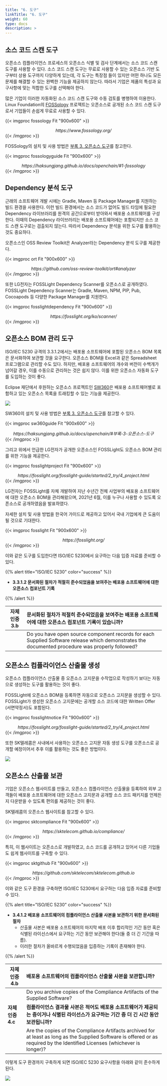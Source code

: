```yaml
---
title: "6. 도구"
linkTitle: "6. 도구"
weight: 60
type: docs
description: >
---
```


## 소스 코드 스캔 도구

오픈소스 컴플라이언스 프로세스의 오픈소스 식별 및 검사 단계에서는 소스 코드 스캔 도구를 사용할 수 있다. 소스 코드 스캔 도구는 무료로 사용할 수 있는 오픈소스 기반 도구부터 상용 도구까지 다양하게 있는데, 각 도구는 특장점 들이 있지만 어떤 하나도 모든 문제를 해결할 수 있는 완벽한 기능을 제공하지 않는다. 따라서 기업은 제품의 특성과 요구사항에 맞는 적합한 도구를 선택해야 한다. 

많은 기업이 이러한 자동화된 소스 코드 스캔 도구와 수동 검토를 병행하여 이용한다. Linux Foundation의 [FOSSology](https://haksungjang.github.io/docs/openchain/#fn:24) 프로젝트는 오픈소스로 공개된 소스 코드 스캔 도구로서 기업들이 손쉽게 무료로 사용할 수 있다. 

{{< imgproc fossology Fit "900x600" >}}
<center><i>https://www.fossology.org/</i></center>
{{< /imgproc >}}

FOSSology의 설치 및 사용 방법은 [부록 3. 오픈소스 도구](https://haksungjang.github.io/docs/openchain/#1-fossology)를 참고한다.

{{< imgproc fossologyguide Fit "900x600" >}}
<center><i>https://haksungjang.github.io/docs/openchain/#1-fossology</i></center>
{{< /imgproc >}}


## Dependency 분석 도구

근래의 소프트웨어 개발 시에는 Gradle, Maven 등 Package Manager를 지원하는 빌드 환경을 사용한다. 이런 빌드 환경에서는 소스 코드가 없어도 빌드 타임에 필요한 Dependency 라이브러리를 원격의 공간으로부터 받아와서 배포용 소프트웨어를 구성한다. 이때의 Dependency 라이브러리는 배포용 소프트웨어에는 포함되지만 소스 코드 스캔 도구로는 검출되지 않는다. 따라서 Dependency 분석을 위한 도구를 활용하는 것도 중요하다. 

오픈소스인 OSS Review Toolkit은 Analyzer라는 Dependency 분석 도구를 제공한다. 


{{< imgproc ort Fit "900x600" >}}
<center><i>https://github.com/oss-review-toolkit/ort#analyzer</i></center>
{{< /imgproc >}}


또한 LG전자는 FOSSLight Dependency Scanner를 오픈소스로 공개하였다. FOSSLight Dependency Scanner는 Gradle, Maven, NPM, PIP, Pub, Cocoapods 등 다양한 Package Manager를 지원한다. 

{{< imgproc fosslightdependency Fit "900x600" >}}
<center><i>https://fosslight.org/ko/scanner/</i></center>
{{< /imgproc >}}

## 오픈소스 BOM 관리 도구

ISO/IEC 5230 규격의 3.3.1.2에서는 배포용 소프트웨어에 포함된 오픈소스 BOM 목록은 문서화하여 보관할 것을 요구한다. 오픈소스 BOM을 Excel과 같은 Spreadsheet 프로그램으로 관리할 수도 있다. 하지만, 배포용 소프트웨어의 개수와 버전이 수백개가 넘어갈 경우, 이를 수동으로 관리하는 것은 쉽지 않다. 이를 위한 오픈소스 자동화 도구를 도입하는 것이 좋다. 

Eclipse 재단에서 후원하는 오픈소스 프로젝트인 [SW360](https://projects.eclipse.org/proposals/sw360)은 배포용 소프트웨어별로 포함하고 있는 오픈소스 목록을 트래킹할 수 있는 기능을 제공한다. 

![](sw360project.png)


SW360의 설치 및 사용 방법은 [부록 3. 오픈소스 도구](https://haksungjang.github.io/docs/openchain/#%EB%B6%80%EB%A1%9D-3-%EC%98%A4%ED%94%88%EC%86%8C%EC%8A%A4-%EB%8F%84%EA%B5%AC)를 참고할 수 있다.

{{< imgproc sw360guide Fit "900x600" >}}
<center><i>https://haksungjang.github.io/docs/openchain/#부록-3-오픈소스-도구</i></center>
{{< /imgproc >}}

그리고 위에서 언급한 LG전자가 공개한 오픈소스인 FOSSLight도 오픈소스 BOM 관리를 위한 기능을 제공한다. 


{{< imgproc fosslightproject Fit "900x600" >}}
<center><i>https://fosslight.org/fosslight-guide/started/2_try/4_project.html</i></center>
{{< /imgproc >}}


LG전자는 FOSSLight를 자체 개발하여 지난 수년간 전체 사업부의 배포용 소프트웨어에 대한 오픈소스 BOM을 관리해왔으며, 2021년 6월, 이를 누구나 사용할 수 있도록 오픈소스로 공개하였음을 발표하였다. 

자세한 설치 및 사용 방법을 한국어 가이드로 제공하고 있어서 국내 기업에게 큰 도움이 될 것으로 기대한다. 


{{< imgproc fosslight Fit "900x600" >}}
<center><i>https://fosslight.org/</i></center>
{{< /imgproc >}}


이와 같은 도구를 도입한다면 ISO/IEC 5230에서 요구하는 다음 입증 자료를 준비할 수 있다.

{{% alert title="ISO/IEC 5230" color="success" %}}

* <b>3.3.1.2 문서화된 절차가 적절히 준수되었음을 보여주는 배포용 소프트웨어에 대한 오픈소스 컴포넌트 기록</b>

{{% /alert %}}

| 자체 인증 3.b  | 문서화된 절차가 적절히 준수되었음을 보여주는 배포용 소프트웨어에 대한 오픈소스 컴포넌트 기록이 있습니까? |
|---|:---|
|  | Do you have open source component records for each Supplied Software release which demonstrates the documented procedure was properly followed? |

## 오픈소스 컴플라이언스 산출물 생성

오픈소스 컴플라이언스 산출물 중 오픈소스 고지문을 수작업으로 작성하기 보다는 자동으로 생성하는 도구를 활용하는 것이 좋다. 

FOSSLight에 오픈소스 BOM을 등록하면 자동으로 오픈소스 고지문을 생성할 수 있다. FOSSLight가 생성한 오픈소스 고지문에는 공개할 소스 코드에 대한 Written Offer (서면약정서)도 포함된다. 


{{< imgproc fosslightnotice Fit "900x600" >}}
<center><i>https://fosslight.org/fosslight-guide/started/2_try/4_project.html</i></center>
{{< /imgproc >}}

또한 SK텔레콤은 사내에서 사용하는 오픈소스 고지문 자동 생성 도구를 오픈소스로 공개할 예정이어서 추후 이를 활용하는 것도 좋은 방법이다. 

![](ossnoticegenerator.png)

## 오픈소스 산출물 보관

기업은 오픈소스 웹사이트를 만들고, 오픈소스 컴플라이언스 산출물을 등록하여 외부 고객들이 배포용 소프트웨어에 대한 오픈소스 고지문과 공개할 소스 코드 패키지를 언제든지 다운받을 수 있도록 편의를 제공하는 것이 좋다. 

SK텔레콤의 오픈소스 웹사이트를 참고할 수 있다. 


{{< imgproc sktcompliance Fit "900x600" >}}
<center><i>https://sktelecom.github.io/compliance/</i></center>
{{< /imgproc >}}

특히, 이 웹사이트는 오픈소스로 개발하였고, 소스 코드를 공개하고 있어서 다른 기업들도 쉽게 웹사이트를 구축할 수 있다. 


{{< imgproc sktgithub Fit "900x600" >}}
<center><i>https://github.com/sktelecom/sktelecom.github.io</i></center>
{{< /imgproc >}}



이와 같은 도구 환경을 구축하면 ISO/IEC 5230에서 요구하는 다음 입증 자료를 준비할 수 있다.

{{% alert title="ISO/IEC 5230" color="success" %}}

* <b>3.4.1.2 배포용 소프트웨어의 컴플라이언스 산출물 사본을 보관하기 위한 문서화된 절차</b>
  - 산출물 사본은 배포용 소프트웨어의 마지막 배포 이후 합리적인 기간 동안 혹은 식별된 라이선스에서 요구하는 기간 동안 보관해야 한다(둘 중 더 긴 기간을 따름).
  - 이러한 절차가 올바르게 수행되었음을 입증하는 기록이 존재해야 한다.

{{% /alert %}}

| 자체 인증 4.b  | 배포용 소프트웨어의 컴플라이언스 산출물 사본을 보관합니까? |
|---|:---|
|  | Do you archive copies of the Compliance Artifacts of the Supplied Software? |
| <b>자체 인증 4.c</b>  | <b>컴플라이언스 결과물 사본은 적어도 배포용 소프트웨어가 제공되는 중이거나 식별된 라이선스가 요구하는 기간 중 더 긴 시간 동안 보관됩니까?</b> |
|  | Are the copies of the Compliance Artifacts archived for at least as long as the Supplied Software is offered or as required by the Identified Licenses (whichever is longer)? |

이렇게 도구 환경까지 구축하게 되면 ISO/IEC 5230 요구사항을 아래와 같이 준수하게 된다. 

![](toolno.png)

